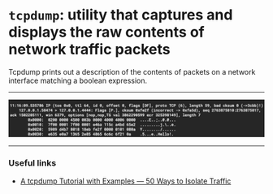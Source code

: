# `tcpdump`: utility that captures and displays the raw contents of network traffic packets 
Tcpdump prints out a description of the contents of packets on a network interface matching a boolean expression.

----

<img src="./images/tcpdump1.png">

----

### Useful links
- [A tcpdump Tutorial with Examples — 50 Ways to Isolate Traffic](https://danielmiessler.com/study/tcpdump/)

